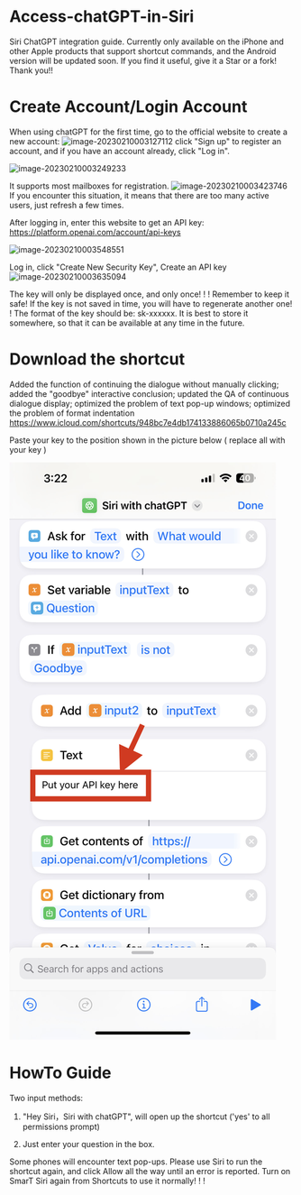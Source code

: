 # Access-chatGPT-in-Siri
Siri ChatGPT integration guide. Currently only available on the iPhone and other Apple products that support shortcut commands, and the Android version will be updated soon.
If you find it useful, give it a Star or a fork! Thank you!!

# Create Account/Login Account

​When using chatGPT for the first time, go to the official website to create a new account:
![image-20230210003127112](images/image-20230210003127112.png)
click "Sign up" to register an account, and if you have an account already, click "Log in".

![image-20230210003249233](images/image-20230210003249233.png)

It supports most mailboxes for registration.
![image-20230210003423746](images/image-20230210003423746.png)
If you encounter this situation, it means that there are too many active users, just refresh a few times.



After logging in, enter this website to get an API key: https://platform.openai.com/account/api-keys

![image-20230210003548551](images/image-20230210003548551.png)

Log in, click "Create New Security Key", Create an API key![image-20230210003635094](images/image-20230210003635094.png)



The key will only be displayed once, and only once! ! ! Remember to keep it safe! If the key is not saved in time, you will have to regenerate another one! ! The format of the key should be: sk-xxxxxx. It is best to store it somewhere, so that it can be available at any time in the future.

# Download the shortcut

Added the function of continuing the dialogue without manually clicking; added the "goodbye" interactive conclusion; updated the QA of continuous dialogue display; optimized the problem of text pop-up windows; optimized the problem of format indentation
https://www.icloud.com/shortcuts/948bc7e4db174133886065b0710a245c


Paste your key to the position shown in the picture below ( replace all with your key )

![image-20230210004316760](images/image-20230210004316760.jpg)



# HowTo Guide

Two input methods:

1. "Hey Siri，Siri with chatGPT", will open up the shortcut ('yes' to all permissions prompt)

2. Just enter your question in the box.

Some phones will encounter text pop-ups. Please use Siri to run the shortcut again, and click Allow all the way until an error is reported. Turn on SmarT Siri again from Shortcuts to use it normally! ! !
